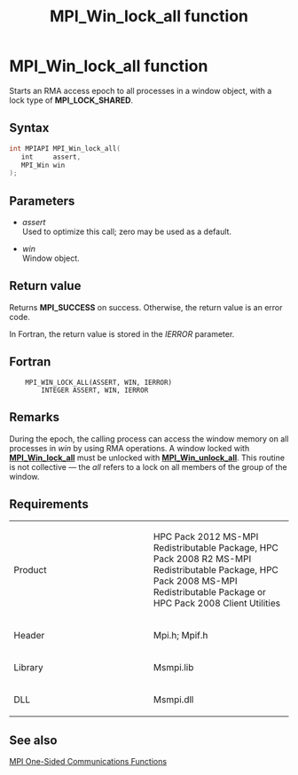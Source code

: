 ﻿---
title: MPI_Win_lock_all function
TOCTitle: MPI_Win_lock_all function
mtps_version: v=VS.85
f1_keywords:
- MPI_WIN_LOCK_ALL
- mpif/MPI_Win_lock_all
- mpi/MPI_WIN_LOCK_ALL
dev_langs:
- C++
- C
---

# MPI\_Win\_lock\_all function

Starts an RMA access epoch to all processes in a window object, with a lock type of **MPI\_LOCK\_SHARED**.

## Syntax

``` c++
int MPIAPI MPI_Win_lock_all(
   int     assert,
   MPI_Win win
);
```

## Parameters

  - *assert*  
    Used to optimize this call; zero may be used as a default.

  - *win*  
    Window object.

## Return value

Returns **MPI\_SUCCESS** on success. Otherwise, the return value is an error code.

In Fortran, the return value is stored in the *IERROR* parameter.

## Fortran

``` FORTRAN
    MPI_WIN_LOCK_ALL(ASSERT, WIN, IERROR)
        INTEGER ASSERT, WIN, IERROR
```

## Remarks

During the epoch, the calling process can access the window memory on all processes in *win* by using RMA operations. A window locked with [**MPI\_Win\_lock\_all**](mpi-win-lock-all-function.md) must be unlocked with [**MPI\_Win\_unlock\_all**](mpi-win-unlock-all-function.md). This routine is not collective — the *all* refers to a lock on all members of the group of the window.

## Requirements

<table>
<colgroup>
<col style="width: 50%" />
<col style="width: 50%" />
</colgroup>
<tbody>
<tr class="odd">
<td><p>Product</p></td>
<td><p>HPC Pack 2012 MS-MPI Redistributable Package, HPC Pack 2008 R2 MS-MPI Redistributable Package, HPC Pack 2008 MS-MPI Redistributable Package or HPC Pack 2008 Client Utilities</p></td>
</tr>
<tr class="even">
<td><p>Header</p></td>
<td>Mpi.h;
Mpif.h</td>
</tr>
<tr class="odd">
<td><p>Library</p></td>
<td>Msmpi.lib</td>
</tr>
<tr class="even">
<td><p>DLL</p></td>
<td>Msmpi.dll</td>
</tr>
</tbody>
</table>


## See also

[MPI One-Sided Communications Functions](mpi-one-sided-communications-functions.md)

